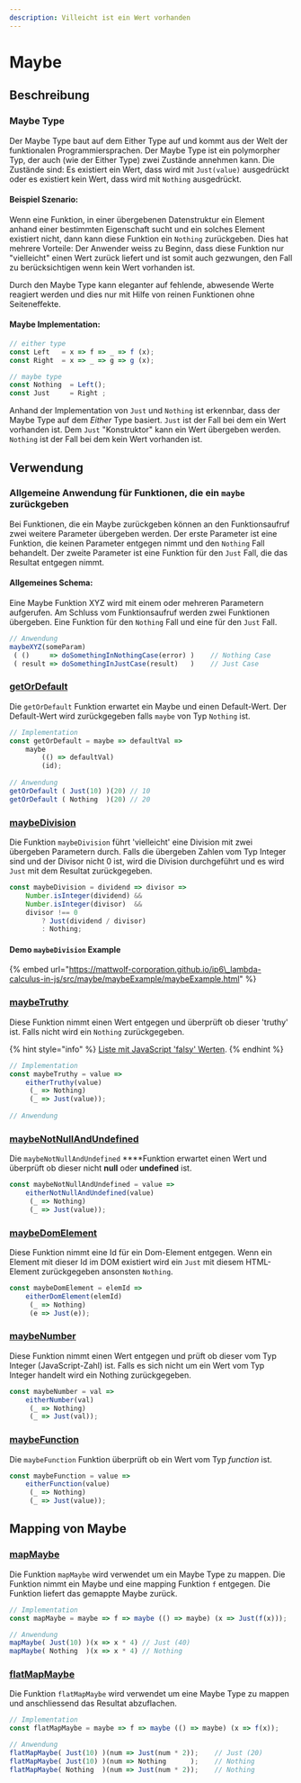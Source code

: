 ```yaml
---
description: Villeicht ist ein Wert vorhanden
---
```


# Maybe

## Beschreibung

### Maybe Type

Der Maybe Type baut auf dem Either Type auf und kommt aus der Welt der funktionalen Programmiersprachen. Der Maybe Type ist ein polymorpher Typ, der auch \(wie der Either Type\) zwei Zustände annehmen kann. Die Zustände sind: Es existiert ein Wert, dass wird mit `Just(value)` ausgedrückt oder es existiert kein Wert, dass wird mit `Nothing` ausgedrückt.

#### Beispiel Szenario:

Wenn eine Funktion, in einer übergebenen Datenstruktur ein Element anhand einer bestimmten Eigenschaft sucht und ein solches Element existiert nicht, dann kann diese Funktion ein `Nothing` zurückgeben. Dies hat mehrere Vorteile: Der Anwender weiss zu Beginn, dass diese Funktion nur "vielleicht" einen Wert zurück liefert und ist somit auch gezwungen, den Fall zu berücksichtigen wenn kein Wert vorhanden ist.

Durch den Maybe Type kann eleganter auf fehlende, abwesende Werte reagiert werden und dies nur mit Hilfe von reinen Funktionen ohne Seiteneffekte.

#### Maybe Implementation:

```javascript
// either type
const Left   = x => f => _ => f (x);
const Right  = x => _ => g => g (x);

// maybe type
const Nothing  = Left();
const Just     = Right ;
```

Anhand der Implementation von `Just` und `Nothing` ist erkennbar, dass der Maybe Type auf dem _Either_ Type basiert. `Just` ist der Fall bei dem ein Wert vorhanden ist. Dem `Just` "Konstruktor" kann ein Wert übergeben werden. `Nothing` ist der Fall bei dem kein Wert vorhanden ist.

## Verwendung

### Allgemeine Anwendung für Funktionen, die ein `maybe` zurückgeben

Bei Funktionen, die ein Maybe zurückgeben können an den Funktionsaufruf zwei weitere Parameter übergeben werden. Der erste Parameter ist eine Funktion, die keinen Parameter entgegen nimmt und den `Nothing` Fall behandelt. Der zweite Parameter ist eine Funktion für den `Just` Fall, die das Resultat entgegen nimmt.

#### Allgemeines Schema:

Eine Maybe Funktion XYZ wird mit einem oder mehreren Parametern aufgerufen. Am Schluss vom Funktionsaufruf werden zwei Funktionen übergeben. Eine Funktion für den `Nothing` Fall und eine für den `Just` Fall.

```javascript
// Anwendung        
maybeXYZ(someParam)
 ( ()     => doSomethingInNothingCase(error) )    // Nothing Case
 ( result => doSomethingInJustCase(result)   )    // Just Case
```

### [getOrDefault](https://github.com/mattwolf-corporation/ip6_lambda-calculus-in-js/blob/75900e181c5467e253ef0d79447623d3ea18b9cd/src/maybe/maybe.js#L37)

Die `getOrDefault` Funktion erwartet ein Maybe und einen Default-Wert. Der Default-Wert wird zurückgegeben falls `maybe` von Typ `Nothing` ist.

```javascript
// Implementation
const getOrDefault = maybe => defaultVal =>
    maybe
        (() => defaultVal)
        (id);
   
// Anwendung     
getOrDefault ( Just(10) )(20) // 10
getOrDefault ( Nothing  )(20) // 20
```

### [maybeDivision](https://github.com/mattwolf-corporation/ip6_lambda-calculus-in-js/blob/75900e181c5467e253ef0d79447623d3ea18b9cd/src/maybe/maybe.js#L49)

Die Funktion `maybeDivision` führt 'vielleicht' eine Division mit zwei übergeben Parametern durch. Falls die übergeben Zahlen vom Typ Integer sind und der Divisor nicht 0 ist, wird die Division durchgeführt und es wird `Just` mit dem Resultat zurückgegeben.

```javascript
const maybeDivision = dividend => divisor =>
    Number.isInteger(dividend) &&
    Number.isInteger(divisor)  &&
    divisor !== 0
        ? Just(dividend / divisor)
        : Nothing;
```

#### Demo `maybeDivision` Example

{% embed url="https://mattwolf-corporation.github.io/ip6\_lambda-calculus-in-js/src/maybe/maybeExample/maybeExample.html" %}

### [maybeTruthy](https://github.com/mattwolf-corporation/ip6_lambda-calculus-in-js/blob/75900e181c5467e253ef0d79447623d3ea18b9cd/src/maybe/maybe.js#L74)

Diese Funktion nimmt einen Wert entgegen und überprüft ob dieser 'truthy' ist. Falls nicht wird ein `Nothing` zurückgegeben.

{% hint style="info" %}
[Liste mit JavaScript 'falsy' Werten](https://developer.mozilla.org/en-US/docs/Glossary/Falsy).
{% endhint %}

```javascript
// Implementation
const maybeTruthy = value =>
    eitherTruthy(value)
     (_ => Nothing)
     (_ => Just(value));
        
// Anwendung
```

### [maybeNotNullAndUndefined](https://github.com/mattwolf-corporation/ip6_lambda-calculus-in-js/blob/75900e181c5467e253ef0d79447623d3ea18b9cd/src/maybe/maybe.js#L96)

Die `maybeNotNullAndUndefined` ****Funktion erwartet einen Wert und überprüft ob dieser nicht **null** oder **undefined** ist.

```javascript
const maybeNotNullAndUndefined = value =>
    eitherNotNullAndUndefined(value)
     (_ => Nothing)
     (_ => Just(value));
```

### [maybeDomElement](https://github.com/mattwolf-corporation/ip6_lambda-calculus-in-js/blob/75900e181c5467e253ef0d79447623d3ea18b9cd/src/maybe/maybe.js#L132)

Diese Funktion nimmt eine Id für ein Dom-Element entgegen. Wenn ein Element mit dieser Id im DOM existiert wird ein `Just` mit diesem HTML-Element zurückgegeben ansonsten `Nothing`.

```javascript
const maybeDomElement = elemId =>
    eitherDomElement(elemId)
     (_ => Nothing)
     (e => Just(e));
```

### [maybeNumber](https://github.com/mattwolf-corporation/ip6_lambda-calculus-in-js/blob/75900e181c5467e253ef0d79447623d3ea18b9cd/src/maybe/maybe.js#L166)

Diese Funktion nimmt einen Wert entgegen und prüft ob dieser vom Typ Integer \(JavaScript-Zahl\) ist. Falls es sich nicht um ein Wert vom Typ Integer handelt wird ein Nothing zurückgegeben.

```javascript
const maybeNumber = val =>
    eitherNumber(val)
     (_ => Nothing)
     (_ => Just(val));
```

### [maybeFunction](https://github.com/mattwolf-corporation/ip6_lambda-calculus-in-js/blob/75900e181c5467e253ef0d79447623d3ea18b9cd/src/maybe/maybe.js#L210)

Die `maybeFunction` Funktion überprüft ob ein Wert vom Typ _function_ ist.

```javascript
const maybeFunction = value =>
    eitherFunction(value)
     (_ => Nothing)
     (_ => Just(value));
```

## Mapping von Maybe

### [mapMaybe](https://github.com/mattwolf-corporation/ip6_lambda-calculus-in-js/blob/69c77e9f203aa2f4c499ad064fd10287504c222f/src/maybe/maybe.js#L276)

Die Funktion `mapMaybe` wird verwendet um ein Maybe Type zu mappen. Die Funktion nimmt ein Maybe und eine mapping Funktion `f` entgegen. Die Funktion liefert das gemappte Maybe zurück.

```javascript
// Implementation
const mapMaybe = maybe => f => maybe (() => maybe) (x => Just(f(x)));

// Anwendung
mapMaybe( Just(10) )(x => x * 4) // Just (40)
mapMaybe( Nothing  )(x => x * 4) // Nothing
```

### [flatMapMaybe](https://github.com/mattwolf-corporation/ip6_lambda-calculus-in-js/blob/69c77e9f203aa2f4c499ad064fd10287504c222f/src/maybe/maybe.js#L288)

Die Funktion `flatMapMaybe` wird verwendet um eine Maybe Type zu mappen und anschliessend das Resultat abzuflachen.

```javascript
// Implementation
const flatMapMaybe = maybe => f => maybe (() => maybe) (x => f(x));

// Anwendung
flatMapMaybe( Just(10) )(num => Just(num * 2));    // Just (20)
flatMapMaybe( Just(10) )(num => Nothing      );    // Nothing
flatMapMaybe( Nothing  )(num => Just(num * 2));    // Nothing
```

